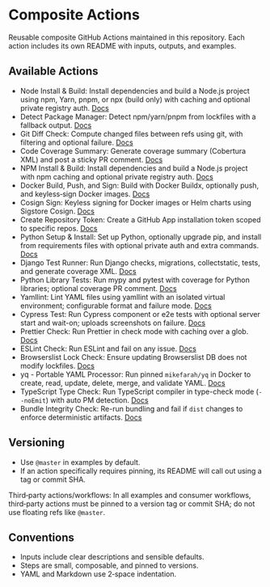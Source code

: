 # Composite Actions

Reusable composite GitHub Actions maintained in this repository. Each action includes its own README with inputs, outputs, and examples.

## Available Actions

- Node Install & Build: Install dependencies and build a Node.js project using npm, Yarn, pnpm, or npx (build only) with caching and optional private registry auth. [Docs](node-install-build/README.md)
- Detect Package Manager: Detect npm/yarn/pnpm from lockfiles with a fallback output. [Docs](detect-package-manager/README.md)
- Git Diff Check: Compute changed files between refs using git, with filtering and optional failure. [Docs](git-diff-check/README.md)
- Code Coverage Summary: Generate coverage summary (Cobertura XML) and post a sticky PR comment. [Docs](cobertura-report/README.md)
- NPM Install & Build: Install dependencies and build a Node.js project with npm caching and optional private registry auth. [Docs](npm-install-build/README.md)
- Docker Build, Push, and Sign: Build with Docker Buildx, optionally push, and keyless‑sign Docker images. [Docs](docker-build-push/README.md)
- Cosign Sign: Keyless signing for Docker images or Helm charts using Sigstore Cosign. [Docs](cosign-sign/README.md)
- Create Repository Token: Create a GitHub App installation token scoped to specific repos. [Docs](create-repo-token/README.md)
- Python Setup & Install: Set up Python, optionally upgrade pip, and install from requirements files with optional private auth and extra commands. [Docs](python-setup-install/README.md)
- Django Test Runner: Run Django checks, migrations, collectstatic, tests, and generate coverage XML. [Docs](django-test-runner/README.md)
- Python Library Tests: Run mypy and pytest with coverage for Python libraries; optional coverage PR comment. [Docs](python-library-tests/README.md)
- Yamllint: Lint YAML files using yamllint with an isolated virtual environment; configurable format and failure mode. [Docs](yamllint/README.md)
- Cypress Test: Run Cypress component or e2e tests with optional server start and wait-on; uploads screenshots on failure. [Docs](cypress-test/README.md)
- Prettier Check: Run Prettier in check mode with caching over a glob. [Docs](prettier-check/README.md)
- ESLint Check: Run ESLint and fail on any issue. [Docs](eslint-check/README.md)
- Browserslist Lock Check: Ensure updating Browserslist DB does not modify lockfiles. [Docs](browserslist-lock-check/README.md)
- yq - Portable YAML Processor: Run pinned `mikefarah/yq` in Docker to create, read, update, delete, merge, and validate YAML. [Docs](yq/README.md)
- TypeScript Type Check: Run TypeScript compiler in type-check mode (`--noEmit`) with auto PM detection. [Docs](typescript-check/README.md)
- Bundle Integrity Check: Re-run bundling and fail if `dist` changes to enforce deterministic artifacts. [Docs](bundle-integrity-check/README.md)

## Versioning

- Use `@master` in examples by default.
- If an action specifically requires pinning, its README will call out using a tag or commit SHA.

Third‑party actions/workflows: In all examples and consumer workflows, third‑party actions must be pinned to a version tag or commit SHA; do not use floating refs like `@master`.

## Conventions

- Inputs include clear descriptions and sensible defaults.
- Steps are small, composable, and pinned to versions.
- YAML and Markdown use 2‑space indentation.
